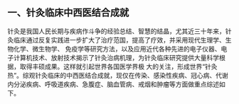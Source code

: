 ##   一、针灸临床中西医结合成就

  针灸是我国人民长期与疾病作斗争的经验总结、智慧的结晶，尤其近三十年来，针灸临床通过反复实践进一步扩大了治疗范国，提高了疗效，并采用现代生理学、生物化学、微生物学、  免疫学等研究方法，以及应用近代各种先进的电子仪器、电子计算机技术、放射技术揭示了针灸治病机理，为针灸临床研究提供大量科学根据，取得丰硕成果。这样就引起世界各国医学界极 大的关注，形成世界“针灸热”。综观针灸临床的中西医结合成就，现仅在传染、感染性疾病、冠心病、代谢内分泌疾病、呼吸道疾病、急腹症、脑血管病、戒烟和肿瘤等方面做重点综述如下。  
